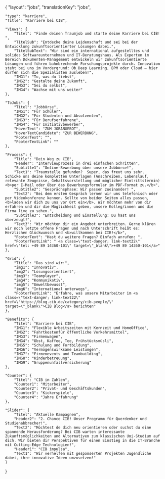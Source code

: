 {
	"layout": "jobs",
	"translationKey": "jobs",

    "type": "karriere",
    "Title": "Karriere bei CIB",

    "Views": {
		"Titel": "Finde deinen Traumjob und starte deine Karriere bei CIB! ",
        "TitelSub": "Entdecke deine Leidenschaft und sei bei der Entwicklung zukunftsorientierter Lösungen dabei.",
        "TitelSubText": "Wir sind ein international aufgestelltes und solides Softwareunternehmen und IT-Beratungshaus. Als Experten im Bereich Dokumenten-Management entwickeln wir zukunftsorientierte Lösungen und führen bahnbrechende Forschungsprojekte durch. Innovation steht bei uns im Vordergrund: Ob Deep Learning, BPM oder Cloud – hier dürfen sich die Spezialisten ausleben!",
		"IMG1": "Tu, was du liebst",
		"IMG2": "Gestalte deine Zukunft",
        "IMG3": "Sei du selbst",
        "IMG4": "Wachse mit uns weiter"
	},

    "ToJobs": {
		"Titel": "Jobbörse",
		"IMG1": "Für Schüler",
		"IMG2": "Für Studenten und Absolventen",
        "IMG3": "Für Berufserfahrene",
        "IMG4": "Für Initiativbewerber",
        "HoverText": "ZUM JOBANGEBOT",
        "HoverTextCandidate": "ZUR BEWERBUNG",
        "FooterText": "",
        "FooterTextLink": ""
	},

    "Process": {
        "Title": "Dein Weg zu CIB",
        "Header": "Interviewprozess in drei einfachen Schritten",
        "Subtitle1": "Online-Bewerbung über unsere Jobbörse!",
        "Text1": "Traumstelle gefunden?  Super, das freut uns sehr. Schicke uns deine kompletten Unterlagen (Anschreiben, Lebenslauf, relevante Zeugnisse, Gehaltsvorstellung und möglicher Eintrittstermin) <b>per E-Mail oder über das Bewerbungsformular im PDF-Format zu.</b>",
        "Subtitle2": "Gesprächsphase: Wir passen zueinander! ​",
        "Text2": "Bei dem ersten Gespräch lernen wir uns telefonisch oder per Videokonferenz kennen. Sollte von beiden Seiten alles passen, <b>laden wir dich zu uns vor Ort ein</b>. Wir möchten mehr von dir erfahren und dir die Möglichkeit geben, unsere Kolleg/innen und die Firma live zu sehen.",
        "Subtitle3": "Entscheidung und Einstellung: Du hast uns überzeugt!",
        "Text3": "Wir möchten dir ein Angebot unterbreiten. Gerne klären wir noch letzte offene Fragen und nach Unterschrift heißt es: Herzlichen Glückwunsch und <b>willkommen bei CIB!</b>",
        "FooterText": "Hast du weitere Fragen? Einfach anrufen: ",
        "FooterTextLink": " <a class=\"text-danger; link-text22\" href=\"tel: +49 89 14360-101\" target=\"_blank\">+49 89 14360-101</a>"
	},

    "Grid": {
        "Title": "Das sind wir:",
        "img1": "Innovativ",
        "img2": "Lösungsorientiert",
        "img3": "Teamplayer",
        "img4": "Kommunikativ",
        "img5": "Umweltbewusst",
        "img6": "International unterwegs",
        "FooterTextLink": "Erfahre, was unsere Mitarbeiter im <a class=\"text-danger; link-text22\" href=\"https://blog.cib.de/category/cib-people/\" target=\"_blank\">CIB Blog</a> berichten"
	},

    "Benefits": {
		"Titel": "Karriere bei CIB",
		"IMG1": "Flexible Arbeitszeiten mit Kernzeit und HomeOffice",
		"IMG2": "Fahrtkostenfür öffentliche Verkehrsmittel",
        "IMG3": "Firmenwagen",
        "IMG4": "Obst, Kaffee, Tee, Frühstücksmüsli",
        "IMG5": "Schulung und Fortbildung",
        "IMG6": "Vermögenswirksame Leistungen",
        "IMG7": "Firmenevents und Teambuilding",
        "IMG8": "Kinderbetreuung",
        "IMG9": "Gruppenunfallversicherung"
	},

    "Counter": {
		"Titel": "CIB in Zahlen",
		"Counter1": "Mitarbeiter",
		"Counter2": "Privat- und Geschäftskunden",
        "Counter3": "Kickerspiele",
        "Counter4": "Jahre Erfahrung"
	},

    "Slider": {
		"Titel": "Aktuelle Kampagnen",
		"Header2": "2. Chance CIB! Unser Programm für Querdenker und Studienabbrecher!",
		"Text2": "Möchtest de dich neu orientieren oder suchst du eine spannende Herausforderung? Bei CIB warten interessante Zukunftsmöglichkeiten und Alternativen zum klassischen Uni-Studium auf dich. Wir bieten dir Perspektiven für einen Einstieg in die IT-Branche mit Cutting-Edge Technologien!",
        "Header1": "CIB impulsa",
		"Text1": "Wir verhelfen mit gesponserten Projekten Jugendliche dabei, ihre innovative Ideen umzusetzen!"
	}
    
}

